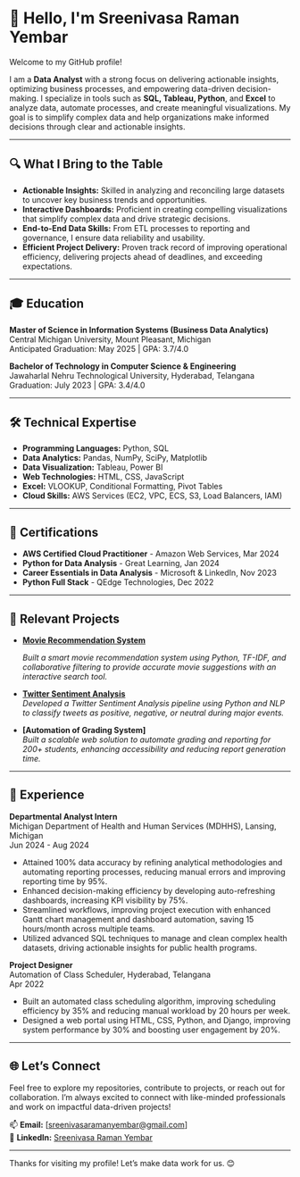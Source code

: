 # 👋 Hello, I'm Sreenivasa Raman Yembar  
Welcome to my GitHub profile!  

I am a **Data Analyst** with a strong focus on delivering actionable insights, optimizing business processes, and empowering data-driven decision-making. I specialize in tools such as **SQL, Tableau, Python**, and **Excel** to analyze data, automate processes, and create meaningful visualizations. My goal is to simplify complex data and help organizations make informed decisions through clear and actionable insights.  

---

## 🔍 What I Bring to the Table  
- **Actionable Insights:** Skilled in analyzing and reconciling large datasets to uncover key business trends and opportunities.  
- **Interactive Dashboards:** Proficient in creating compelling visualizations that simplify complex data and drive strategic decisions.  
- **End-to-End Data Skills:** From ETL processes to reporting and governance, I ensure data reliability and usability.  
- **Efficient Project Delivery:** Proven track record of improving operational efficiency, delivering projects ahead of deadlines, and exceeding expectations.  

---

## 🎓 Education  
**Master of Science in Information Systems (Business Data Analytics)**  
Central Michigan University, Mount Pleasant, Michigan  
Anticipated Graduation: May 2025 | GPA: 3.7/4.0  

**Bachelor of Technology in Computer Science & Engineering**  
Jawaharlal Nehru Technological University, Hyderabad, Telangana  
Graduation: July 2023 | GPA: 3.4/4.0  

---

## 🛠️ Technical Expertise  
- **Programming Languages:** Python, SQL  
- **Data Analytics:** Pandas, NumPy, SciPy, Matplotlib  
- **Data Visualization:** Tableau, Power BI  
- **Web Technologies:** HTML, CSS, JavaScript  
- **Excel:** VLOOKUP, Conditional Formatting, Pivot Tables  
- **Cloud Skills:** AWS Services (EC2, VPC, ECS, S3, Load Balancers, IAM)  

---

## 📜 Certifications  
- **AWS Certified Cloud Practitioner** - Amazon Web Services, Mar 2024  
- **Python for Data Analysis** - Great Learning, Jan 2024  
- **Career Essentials in Data Analysis** - Microsoft & LinkedIn, Nov 2023  
- **Python Full Stack** - QEdge Technologies, Dec 2022  

---

## 🚀 Relevant Projects  
- **[Movie Recommendation System](https://github.com/YembarSreenivasaRaman/Movie-Recommendation-System)**

  *Built a smart movie recommendation system using Python, TF-IDF, and collaborative filtering to provide accurate movie suggestions with an interactive search tool.*
  
- **[Twitter Sentiment Analysis](https://gist.github.com/YembarSreenivasaRaman/8a5a216dc8de709e4f9223277cafa20f)**  
  *Developed a Twitter Sentiment Analysis pipeline using Python and NLP to classify tweets as positive, negative, or neutral during major events.*  

- **[Automation of Grading System]**  
  *Built a scalable web solution to automate grading and reporting for 200+ students, enhancing accessibility and reducing report generation time.*  

---

## 💼 Experience  
**Departmental Analyst Intern**  
Michigan Department of Health and Human Services (MDHHS), Lansing, Michigan  
Jun 2024 - Aug 2024  
- Attained 100% data accuracy by refining analytical methodologies and automating reporting processes, reducing manual errors and improving reporting time by 95%.  
- Enhanced decision-making efficiency by developing auto-refreshing dashboards, increasing KPI visibility by 75%.  
- Streamlined workflows, improving project execution with enhanced Gantt chart management and dashboard automation, saving 15 hours/month across multiple teams.  
- Utilized advanced SQL techniques to manage and clean complex health datasets, driving actionable insights for public health programs.  

**Project Designer**  
Automation of Class Scheduler, Hyderabad, Telangana  
Apr 2022  
- Built an automated class scheduling algorithm, improving scheduling efficiency by 35% and reducing manual workload by 20 hours per week.  
- Designed a web portal using HTML, CSS, Python, and Django, improving system performance by 30% and boosting user engagement by 20%.  

---

## 🌐 Let’s Connect  
Feel free to explore my repositories, contribute to projects, or reach out for collaboration. I’m always excited to connect with like-minded professionals and work on impactful data-driven projects!  

📫 **Email:** [sreenivasaramanyembar@gmail.com]  
💼 **LinkedIn:** [Sreenivasa Raman Yembar](https://www.linkedin.com/in/sreenivasaraman-yembar)  
  

---

Thanks for visiting my profile! Let’s make data work for us. 😊  
